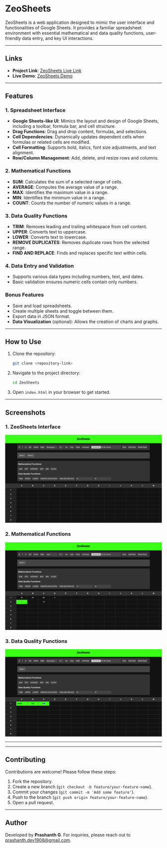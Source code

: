 # ZeoSheets

ZeoSheets is a web application designed to mimic the user interface and functionalities of Google Sheets. It provides a familiar spreadsheet environment with essential mathematical and data quality functions, user-friendly data entry, and key UI interactions.

---


## Links

- **Project Link**: [ZeoSheets Live Link ](https://prashx1908.github.io/zeosheets/) 
- **Live Demo**: [ZeoSheets Demo](https://youtu.be/kCHCtftw-t0) 

---


## Features

### 1. Spreadsheet Interface
- **Google Sheets-like UI**: Mimics the layout and design of Google Sheets, including a toolbar, formula bar, and cell structure.
- **Drag Functions**: Drag and drop content, formulas, and selections.
- **Cell Dependencies**: Dynamically updates dependent cells when formulas or related cells are modified.
- **Cell Formatting**: Supports bold, italics, font size adjustments, and text alignment.
- **Row/Column Management**: Add, delete, and resize rows and columns.

### 2. Mathematical Functions
- **SUM**: Calculates the sum of a selected range of cells.
- **AVERAGE**: Computes the average value of a range.
- **MAX**: Identifies the maximum value in a range.
- **MIN**: Identifies the minimum value in a range.
- **COUNT**: Counts the number of numeric values in a range.

### 3. Data Quality Functions
- **TRIM**: Removes leading and trailing whitespace from cell content.
- **UPPER**: Converts text to uppercase.
- **LOWER**: Converts text to lowercase.
- **REMOVE DUPLICATES**: Removes duplicate rows from the selected range.
- **FIND AND REPLACE**: Finds and replaces specific text within cells.

### 4. Data Entry and Validation
- Supports various data types including numbers, text, and dates.
- Basic validation ensures numeric cells contain only numbers.

### Bonus Features
- Save and load spreadsheets.
- Create multiple sheets and toggle between them.
- Export data in JSON format.
- **Data Visualization** (optional): Allows the creation of charts and graphs.

---

## How to Use

1. Clone the repository:
   ```bash
   git clone <repository-link>
   ```
2. Navigate to the project directory:
   ```bash
   cd ZeoSheets
   ```
3. Open `index.html` in your browser to get started.

---

## Screenshots

### 1. ZeoSheets Interface
![Interface Screenshot](./screenshots/interface.png)

### 2. Mathematical Functions
![Mathematical Functions Screenshot](./screenshots/functions.png)

### 3. Data Quality Functions
![Data Quality Functions Screenshot](./screenshots/data_quality.png)


---

---

## Contributing

Contributions are welcome! Please follow these steps:
1. Fork the repository.
2. Create a new branch (`git checkout -b feature/your-feature-name`).
3. Commit your changes (`git commit -m 'Add some feature'`).
4. Push to the branch (`git push origin feature/your-feature-name`).
5. Open a pull request.

---


## Author
Developed by **Prashanth G**. For inquiries, please reach out to prashanth.dev1908@gmail.com.

